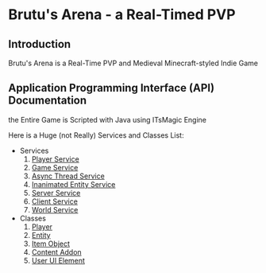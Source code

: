 # Brutu's Arena - a Real-Timed PVP

## Introduction
Brutu's Arena is a Real-Time PVP and Medieval Minecraft-styled Indie Game

## Application Programming Interface (API) Documentation
the Entire Game is Scripted with Java using ITsMagic Engine

Here is a Huge (not Really) Services and Classes List:
- Services
	1. [Player Service](https://github.com/Brutu-s-Arena-Team/Game-Scripts/blob/main/scripts/PlayerService.java)
	2. [Game Service]()
	3. [Async Thread Service]()
	4. [Inanimated Entity Service]()
	5. [Server Service]()
	6. [Client Service]()
	7. [World Service]()
- Classes
 	1. [Player](https://github.com/Brutu-s-Arena-Team/Game-Scripts/blob/main/scripts/Player.java)
	2. [Entity](https://github.com/Brutu-s-Arena-Team/Game-Scripts/blob/main/scripts/Entity.java)
	3. [Item Object]()
	4. [Content Addon]()
	5. [User UI Element]()
